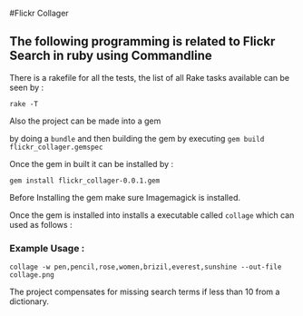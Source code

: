 #Flickr Collager

## The following programming is related to Flickr Search in ruby using Commandline

There is a rakefile for all the tests, the list of all Rake tasks available can be
seen by :

```rake -T```

Also the project can be made into a gem

by doing a ```bundle``` and then building the gem by executing ```gem build flickr_collager.gemspec```

Once the gem in built it can be installed by :

```gem install flickr_collager-0.0.1.gem```

Before Installing the gem make sure Imagemagick is installed.

Once the gem is installed into installs a executable called ```collage``` which can used as follows :

### Example Usage :

```collage -w pen,pencil,rose,women,brizil,everest,sunshine --out-file collage.png```

The project compensates for missing search terms if less than 10 from a dictionary.

